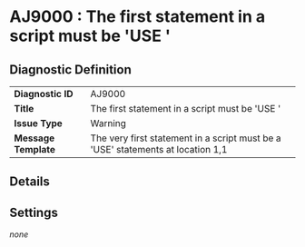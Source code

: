 # AJ9000 : The first statement in a script must be 'USE <DATABASE>'

## Diagnostic Definition

<table>
  <tr>
    <td class="header"><b>Diagnostic ID</b></td>
    <td>AJ9000</td>
  </tr>
  <tr>
    <td class="header"><b>Title</b></td>
    <td>The first statement in a script must be 'USE <DATABASE>'</td>
  </tr>
  <tr>
    <td class="header"><b>Issue Type</b></td>
    <td>Warning</td>
  </tr>
  <tr>
    <td class="header"><b>Message Template</b></td>
    <td>The very first statement in a script must be a 'USE' statements at location 1,1</td>
  </tr>
  
</table>

## Details



## Settings

*none*

